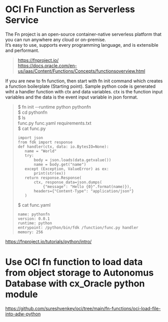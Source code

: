 # OCI Fn Function as Serverless Service 
The Fn project is an open-source container-native serverless platform that you can run anywhere any cloud or on-premise.  
It’s easy to use, supports every programming language, and is extensible and performant.  
> https://fnproject.io/  
> https://docs.oracle.com/en-us/iaas/Content/Functions/Concepts/functionsoverview.html  

If you are new to fn function, then start with fn init command which creates a function boilerplate (Starting point). Sample python code is generated wiht a handler function with ctx and data variables. ctx is the function input variables and the data is the event input variable in json format.
> $ fn init --runtime python pythonfn  
> $ cd pythonfn  
> $ ls  
> func.py func.yaml requirements.txt  
> $ cat func.py  
> ```import io  
> import json  
> from fdk import response  
> def handler(ctx, data: io.BytesIO=None):  
>    name = "World"  
>    try:  
>        body = json.loads(data.getvalue())  
>        name = body.get("name")  
>    except (Exception, ValueError) as ex:  
>        print(str(ex))  
>    return response.Response(  
>        ctx, response_data=json.dumps(  
>            {"message": "Hello {0}".format(name)}),  
>        headers={"Content-Type": "application/json"}  
>    )  
>    ```  
> $ cat func.yaml
> ```schema_version: 20180708  
> name: pythonfn  
> version: 0.0.1  
> runtime: python  
> entrypoint: /python/bin/fdk /function/func.py handler  
> memory: 256  
> ```

https://fnproject.io/tutorials/python/intro/


# Use OCI fn function to load data from object storage to Autonomus Database with cx_Oracle python module
https://github.com/sureshvenkey/oci/tree/main/fn-functions/oci-load-file-into-adw-python
